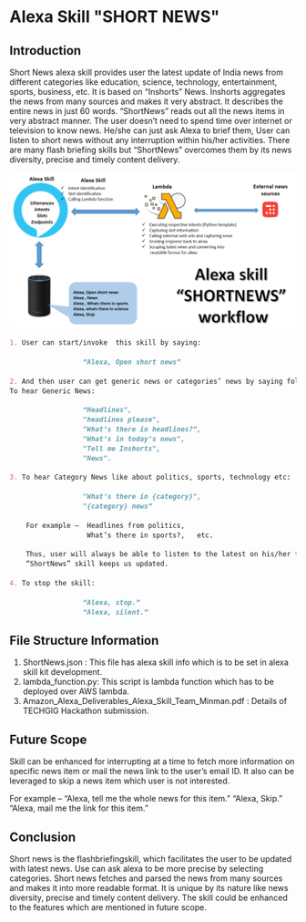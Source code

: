 
# Alexa Skill "SHORT NEWS" 
## Introduction 
Short News  alexa skill provides user the latest update of India news from different categories like  education, science, technology, entertainment, sports, business, etc. It is based on “Inshorts” News. Inshorts aggregates the news from many sources and makes it very abstract. It describes the entire news in just 60 words. “ShortNews” reads out all the news items in very abstract manner.
The user doesn’t need to spend time over internet or television to know news. He/she can just ask Alexa to brief them, User can listen to short news without any interruption within his/her activities.
There are many flash briefing skills but “ShortNews” overcomes them by its news diversity, precise and timely content delivery.

![Short News](worksflow.PNG)

```markdown
1. User can start/invoke  this skill by saying:

                  “Alexa, Open short news”

2. And then user can get generic news or categories’ news by saying following utterances:
To hear Generic News:

                  “Headlines",
                  "headlines please",
                  "What’s there in headlines?”,
                  "What’s in today’s news",
                  "Tell me Inshorts",
                  "News".

3. To hear Category News like about politics, sports, technology etc:

                  "What’s there in {category}",
                  "{category} news”
                  
    For example –  Headlines from politics, 
                   What’s there in sports?,   etc.
    
    Thus, user will always be able to listen to the latest on his/her favourite topics.
    “ShortNews” skill keeps us updated.
    
4. To stop the skill:

                  “Alexa, stop.”
                  “Alexa, silent.”

```
## File Structure Information
1. ShortNews.json : 
This file has alexa skill info which is to be set in alexa skill kit development.
2. lambda_function.py:
This script is lambda function which has to be deployed over AWS lambda.
3. Amazon_Alexa_Deliverables_Alexa_Skill_Team_Minman.pdf :
Details of TECHGIG Hackathon submission.
## Future Scope
Skill can be enhanced for interrupting at a time to fetch more information on specific news item or mail the news link to the user’s email ID. It also can be leveraged to skip a news item which user is not interested.

For example – 
“Alexa, tell me the whole news for this item.” “Alexa, Skip.” “Alexa, mail me the link for this item.”

## Conclusion
Short news is the flashbriefingskill, which facilitates the user to be updated with latest news. Use can ask alexa to be more precise by selecting categories. Short news fetches and parsed the news from many sources and makes it into more readable format. It is unique by its nature like news diversity, precise and timely content delivery. The skill could be enhanced to the features which are mentioned in future scope.



          
